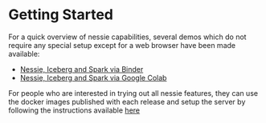 # Getting Started

For a quick overview of nessie capabilities, several demos which do not require
any special setup except for a web browser have been made available:

* [Nessie, Iceberg and Spark via Binder](https://mybinder.org/v2/gh/projectnessie/nessie-demos/main?filepath=colab%2Fnessie-iceberg-demo-nba.ipynb)
* [Nessie, Iceberg and Spark via Google Colab](https://colab.research.google.com/github/projectnessie/nessie-demos/blob/main/colab/nessie-iceberg-demo-nba.ipynb)

For people who are interested in trying out all nessie features, they can use
the docker images published with each release and setup the server by following
the instructions available [here](docker.md)
